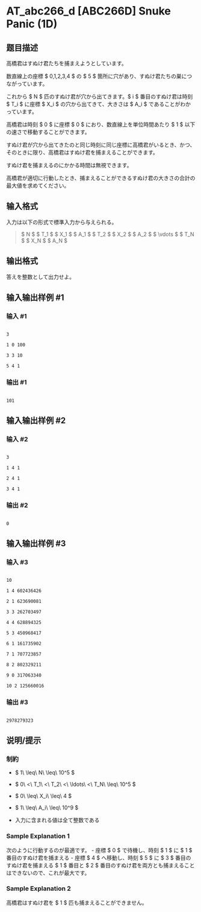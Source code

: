 # AT_abc266_d [ABC266D] Snuke Panic (1D)

## 题目描述

[problemUrl]: https://atcoder.jp/contests/abc266/tasks/abc266_d

高橋君はすぬけ君たちを捕まえようとしています。

数直線上の座標 $ 0,1,2,3,4 $ の $ 5 $ 箇所に穴があり、すぬけ君たちの巣につながっています。

これから $ N $ 匹のすぬけ君が穴から出てきます。$ i $ 番目のすぬけ君は時刻 $ T_i $ に座標 $ X_i $ の穴から出てきて、大きさは $ A_i $ であることがわかっています。

高橋君は時刻 $ 0 $ に座標 $ 0 $ におり、数直線上を単位時間あたり $ 1 $ 以下の速さで移動することができます。  
すぬけ君が穴から出てきたのと同じ時刻に同じ座標に高橋君がいるとき、かつ、そのときに限り、高橋君はすぬけ君を捕まえることができます。  
すぬけ君を捕まえるのにかかる時間は無視できます。

高橋君が適切に行動したとき、捕まえることができるすぬけ君の大きさの合計の最大値を求めてください。

## 输入格式

入力は以下の形式で標準入力から与えられる。

> $ N $ $ T_1 $ $ X_1 $ $ A_1 $ $ T_2 $ $ X_2 $ $ A_2 $ $ \vdots $ $ T_N $ $ X_N $ $ A_N $

## 输出格式

答えを整数として出力せよ。

## 输入输出样例 #1

### 输入 #1

```
3
1 0 100
3 3 10
5 4 1
```

### 输出 #1

```
101
```

## 输入输出样例 #2

### 输入 #2

```
3
1 4 1
2 4 1
3 4 1
```

### 输出 #2

```
0
```

## 输入输出样例 #3

### 输入 #3

```
10
1 4 602436426
2 1 623690081
3 3 262703497
4 4 628894325
5 3 450968417
6 1 161735902
7 1 707723857
8 2 802329211
9 0 317063340
10 2 125660016
```

### 输出 #3

```
2978279323
```

## 说明/提示

### 制約

- $ 1\ \leq\ N\ \leq\ 10^5 $
- $ 0\ <\ T_1\ <\ T_2\ <\ \ldots\ <\ T_N\ \leq\ 10^5 $
- $ 0\ \leq\ X_i\ \leq\ 4 $
- $ 1\ \leq\ A_i\ \leq\ 10^9 $
- 入力に含まれる値は全て整数である

### Sample Explanation 1

次のように行動するのが最適です。 - 座標 $ 0 $ で待機し、時刻 $ 1 $ に $ 1 $ 番目のすぬけ君を捕まえる - 座標 $ 4 $ へ移動し、時刻 $ 5 $ に $ 3 $ 番目のすぬけ君を捕まえる $ 1 $ 番目と $ 2 $ 番目のすぬけ君を両方とも捕まえることはできないので、これが最大です。

### Sample Explanation 2

高橋君はすぬけ君を $ 1 $ 匹も捕まえることができません。
